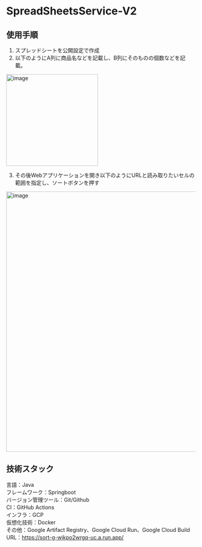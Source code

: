 # SpreadSheetsService-V2
## 使用手順
1. スプレッドシートを公開設定で作成
2. 以下のようにA列に商品名などを記載し、B列にそのものの個数などを記載。

<img width="244" alt="image" src="https://github.com/nogo-n/SpreadSheetsService-V2/assets/158240732/df7b8ee4-19d6-41e3-9fa1-fad3efdb19b9">

3. その後Webアプリケーションを開き以下のようにURLと読み取りたいセルの範囲を指定し、ソートボタンを押す
   
<img width="692" alt="image" src="https://github.com/nogo-n/SpreadSheetsService-V2/assets/158240732/1595c6c6-c620-4521-a96c-190d6f33decf">




## 技術スタック
言語：Java <br>
フレームワーク：Springboot <br>
バージョン管理ツール：Git/Github <br>
CI：GitHub Actions <br>
インフラ：GCP <br>
仮想化技術：Docker <br>
その他：Google Artifact Registry、Google Cloud Run、Google Cloud Build <br>
URL：https://sort-g-wjkpo2wrgq-uc.a.run.app/ <br>
